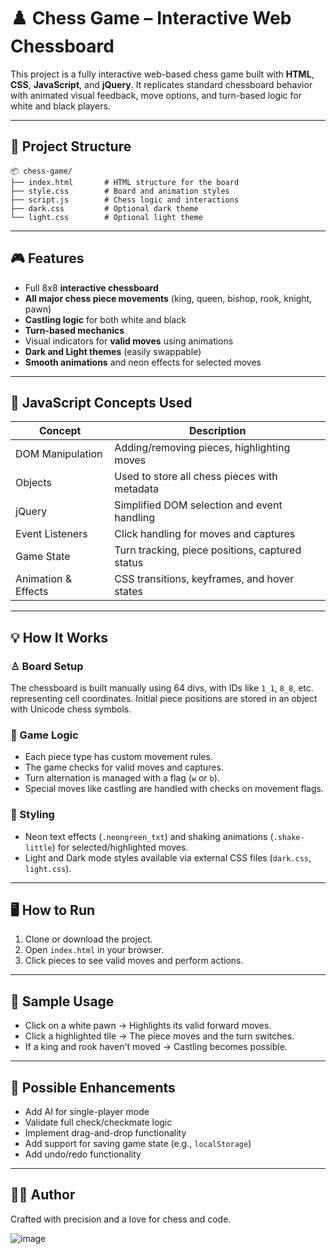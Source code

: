 
# ♟️ Chess Game – Interactive Web Chessboard

This project is a fully interactive web-based chess game built with **HTML**, **CSS**, **JavaScript**, and **jQuery**. It replicates standard chessboard behavior with animated visual feedback, move options, and turn-based logic for white and black players.

---

## 🧩 Project Structure

```
📦 chess-game/
├── index.html       # HTML structure for the board
├── style.css        # Board and animation styles
├── script.js        # Chess logic and interactions
├── dark.css         # Optional dark theme
└── light.css        # Optional light theme
```

---

## 🎮 Features

- Full 8x8 **interactive chessboard**
- **All major chess piece movements** (king, queen, bishop, rook, knight, pawn)
- **Castling logic** for both white and black
- **Turn-based mechanics**
- Visual indicators for **valid moves** using animations
- **Dark and Light themes** (easily swappable)
- **Smooth animations** and neon effects for selected moves

---

## 🧠 JavaScript Concepts Used

| Concept | Description |
|--------|-------------|
| DOM Manipulation | Adding/removing pieces, highlighting moves |
| Objects | Used to store all chess pieces with metadata |
| jQuery | Simplified DOM selection and event handling |
| Event Listeners | Click handling for moves and captures |
| Game State | Turn tracking, piece positions, captured status |
| Animation & Effects | CSS transitions, keyframes, and hover states |

---

## 💡 How It Works

### ♙ Board Setup
The chessboard is built manually using 64 divs, with IDs like `1_1`, `8_8`, etc. representing cell coordinates. Initial piece positions are stored in an object with Unicode chess symbols.

### 🧮 Game Logic
- Each piece type has custom movement rules.
- The game checks for valid moves and captures.
- Turn alternation is managed with a flag (`w` or `b`).
- Special moves like castling are handled with checks on movement flags.

### 🎨 Styling
- Neon text effects (`.neongreen_txt`) and shaking animations (`.shake-little`) for selected/highlighted moves.
- Light and Dark mode styles available via external CSS files (`dark.css`, `light.css`).

---

## 🖥️ How to Run

1. Clone or download the project.
2. Open `index.html` in your browser.
3. Click pieces to see valid moves and perform actions.

---

## 📁 Sample Usage

- Click on a white pawn → Highlights its valid forward moves.
- Click a highlighted tile → The piece moves and the turn switches.
- If a king and rook haven't moved → Castling becomes possible.

---

## 🚀 Possible Enhancements

- Add AI for single-player mode
- Validate full check/checkmate logic
- Implement drag-and-drop functionality
- Add support for saving game state (e.g., `localStorage`)
- Add undo/redo functionality

---

## 👨‍💻 Author

Crafted with precision and a love for chess and code.































![image](https://github.com/user-attachments/assets/af3bc5e5-a1d3-4a03-a634-da4deed2e057)

